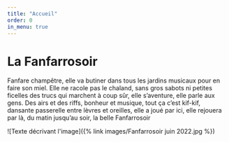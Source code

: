 ```yaml
---
title: "Accueil"
order: 0
in_menu: true
---
```

# La Fanfarrosoir

Fanfare champêtre, elle va butiner dans tous les jardins musicaux pour en faire son miel. Elle ne racole pas le chaland, sans gros sabots ni petites ficelles des trucs qui marchent à coup sûr, elle s’aventure, elle parle aux gens. Des airs et des riffs, bonheur et musique, tout ça c’est kif-kif, dansante passerelle entre lèvres et oreilles, elle a joué par ici, elle rejouera par là, du matin jusqu’au soir, la belle Fanfarrosoir

![Texte décrivant l'image]({% link images/Fanfarrosoir juin 2022.jpg %}) 